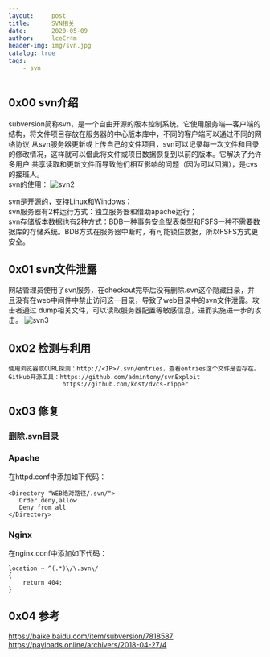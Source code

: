 ```yaml
---
layout:     post
title:      SVN相关
date:       2020-05-09
author:     lceCr4m
header-img: img/svn.jpg
catalog: true
tags:
    - svn
---
```

## 0x00 svn介绍
subversion简称svn，是一个自由开源的版本控制系统。它使用服务端—客户端的结构，将文件项目存放在服务器的中心版本库中，不同的客户端可以通过不同的网络协议
从svn服务器更新或上传自己的文件项目，svn可以记录每一次文件和目录的修改情况，这样就可以借此将文件或项目数据恢复到以前的版本。它解决了允许多用户
共享读取和更新文件而导致他们相互影响的问题（因为可以回溯），是cvs的接班人。  
svn的使用：
![svn2](https://github.com/lceCre4m/lceCre4m.github.io/blob/master/img/svn2.png?raw=true)

svn是开源的，支持Linux和Windows；  
svn服务器有2种运行方式：独立服务器和借助apache运行；  
svn存储版本数据也有2种方式：BDB一种事务安全型表类型和FSFS一种不需要数据库的存储系统。BDB方式在服务器中断时，有可能锁住数据，所以FSFS方式更安全。
## 0x01 svn文件泄露
网站管理员使用了svn服务，在checkout完毕后没有删除.svn这个隐藏目录，并且没有在web中间件中禁止访问这一目录，导致了web目录中的svn文件泄露。攻击者通过
dump相关文件，可以读取服务器配置等敏感信息，进而实施进一步的攻击。
![svn3](https://github.com/lceCre4m/lceCre4m.github.io/blob/master/img/svn3.png?raw=true)
## 0x02 检测与利用
```
使用浏览器或CURL探测：http://<IP>/.svn/entries，查看entries这个文件是否存在。
GitHub开源工具：https://github.com/admintony/svnExploit
               https://github.com/kost/dvcs-ripper
```
## 0x03 修复
### 删除.svn目录
### Apache
在httpd.conf中添加如下代码：
```
<Directory "WEB绝对路径/.svn/">
   Order deny,allow
   Deny from all
</Directory>
```
### Nginx
在nginx.conf中添加如下代码：
```
location ~ ^(.*)\/\.svn\/
{
	return 404;
}
```
## 0x04 参考
https://baike.baidu.com/item/subversion/7818587
https://payloads.online/archivers/2018-04-27/4







